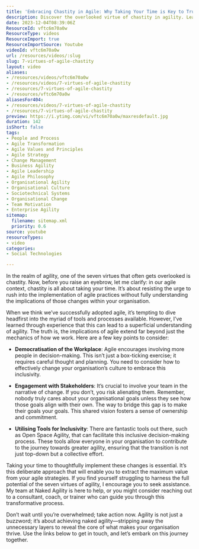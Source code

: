 ```yaml
---
title: 'Embracing Chastity in Agile: Why Taking Your Time is Key to True Transformation'
description: Discover the overlooked virtue of chastity in agility. Learn how to implement changes thoughtfully for true organisational transformation.
date: 2023-12-04T08:39:06Z
ResourceId: vftc6m70a0w
ResourceType: videos
ResourceImport: true
ResourceImportSource: Youtube
videoId: vftc6m70a0w
url: /resources/videos/:slug
slug: 7-virtues-of-agile-chastity
layout: video
aliases:
- /resources/videos/vftc6m70a0w
- /resources/videos/7-virtues-of-agile-chastity
- /resources/7-virtues-of-agile-chastity
- /resources/vftc6m70a0w
aliasesFor404:
- /resources/videos/7-virtues-of-agile-chastity
- /resources/7-virtues-of-agile-chastity
preview: https://i.ytimg.com/vi/vftc6m70a0w/maxresdefault.jpg
duration: 142
isShort: false
tags:
- People and Process
- Agile Transformation
- Agile Values and Principles
- Agile Strategy
- Change Management
- Business Agility
- Agile Leadership
- Agile Philosophy
- Organisational Agility
- Organisational Culture
- Sociotechnical Systems
- Organisational Change
- Team Motivation
- Enterprise Agility
sitemap:
  filename: sitemap.xml
  priority: 0.6
source: youtube
resourceTypes:
- video
categories:
- Social Technologies

---
```

In the realm of agility, one of the seven virtues that often gets overlooked is chastity. Now, before you raise an eyebrow, let me clarify: in our agile context, chastity is all about taking your time. It’s about resisting the urge to rush into the implementation of agile practices without fully understanding the implications of those changes within your organisation.

When we think we’ve successfully adopted agile, it’s tempting to dive headfirst into the myriad of tools and processes available. However, I’ve learned through experience that this can lead to a superficial understanding of agility. The truth is, the implications of agile extend far beyond just the mechanics of how we work. Here are a few key points to consider:

- **Democratisation of the Workplace**: Agile encourages involving more people in decision-making. This isn’t just a box-ticking exercise; it requires careful thought and planning. You need to consider how to effectively change your organisation’s culture to embrace this inclusivity.

- **Engagement with Stakeholders**: It’s crucial to involve your team in the narrative of change. If you don’t, you risk alienating them. Remember, nobody truly cares about your organisational goals unless they see how those goals align with their own. The way to bridge this gap is to make their goals your goals. This shared vision fosters a sense of ownership and commitment.

- **Utilising Tools for Inclusivity**: There are fantastic tools out there, such as Open Space Agility, that can facilitate this inclusive decision-making process. These tools allow everyone in your organisation to contribute to the journey towards greater agility, ensuring that the transition is not just top-down but a collective effort.

Taking your time to thoughtfully implement these changes is essential. It’s this deliberate approach that will enable you to extract the maximum value from your agile strategies. If you find yourself struggling to harness the full potential of the seven virtues of agility, I encourage you to seek assistance. My team at Naked Agility is here to help, or you might consider reaching out to a consultant, coach, or trainer who can guide you through this transformative process.

Don’t wait until you’re overwhelmed; take action now. Agility is not just a buzzword; it’s about achieving naked agility—stripping away the unnecessary layers to reveal the core of what makes your organisation thrive. Use the links below to get in touch, and let’s embark on this journey together.
